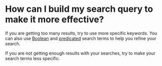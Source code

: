 # How can I build my search query to make it more effective?

If you are getting too many results, try to use more specific keywords. You can also use [Boolean](/help/searching-for-data/boolean) and [predicated](/help/searching-for-data/predicated) search terms to help you refine your search.

If you are not getting enough results with your searches, try to make your search terms less specific.
